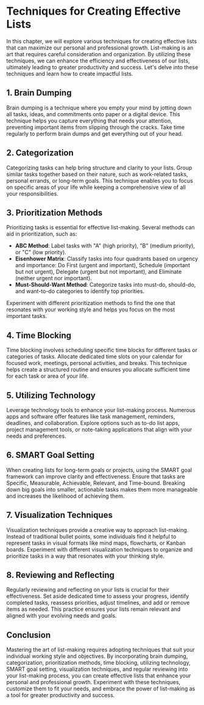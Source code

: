 Techniques for Creating Effective Lists
==================================================

In this chapter, we will explore various techniques for creating effective lists that can maximize our personal and professional growth. List-making is an art that requires careful consideration and organization. By utilizing these techniques, we can enhance the efficiency and effectiveness of our lists, ultimately leading to greater productivity and success. Let's delve into these techniques and learn how to create impactful lists.

**1. Brain Dumping**
--------------------

Brain dumping is a technique where you empty your mind by jotting down all tasks, ideas, and commitments onto paper or a digital device. This technique helps you capture everything that needs your attention, preventing important items from slipping through the cracks. Take time regularly to perform brain dumps and get everything out of your head.

**2. Categorization**
---------------------

Categorizing tasks can help bring structure and clarity to your lists. Group similar tasks together based on their nature, such as work-related tasks, personal errands, or long-term goals. This technique enables you to focus on specific areas of your life while keeping a comprehensive view of all your responsibilities.

**3. Prioritization Methods**
-----------------------------

Prioritizing tasks is essential for effective list-making. Several methods can aid in prioritization, such as:

* **ABC Method**: Label tasks with "A" (high priority), "B" (medium priority), or "C" (low priority).
* **Eisenhower Matrix**: Classify tasks into four quadrants based on urgency and importance: Do First (urgent and important), Schedule (important but not urgent), Delegate (urgent but not important), and Eliminate (neither urgent nor important).
* **Must-Should-Want Method**: Categorize tasks into must-do, should-do, and want-to-do categories to identify top priorities.

Experiment with different prioritization methods to find the one that resonates with your working style and helps you focus on the most important tasks.

**4. Time Blocking**
--------------------

Time blocking involves scheduling specific time blocks for different tasks or categories of tasks. Allocate dedicated time slots on your calendar for focused work, meetings, personal activities, and breaks. This technique helps create a structured routine and ensures you allocate sufficient time for each task or area of your life.

**5. Utilizing Technology**
---------------------------

Leverage technology tools to enhance your list-making process. Numerous apps and software offer features like task management, reminders, deadlines, and collaboration. Explore options such as to-do list apps, project management tools, or note-taking applications that align with your needs and preferences.

**6. SMART Goal Setting**
-------------------------

When creating lists for long-term goals or projects, using the SMART goal framework can improve clarity and effectiveness. Ensure that tasks are Specific, Measurable, Achievable, Relevant, and Time-bound. Breaking down big goals into smaller, actionable tasks makes them more manageable and increases the likelihood of achieving them.

**7. Visualization Techniques**
-------------------------------

Visualization techniques provide a creative way to approach list-making. Instead of traditional bullet points, some individuals find it helpful to represent tasks in visual formats like mind maps, flowcharts, or Kanban boards. Experiment with different visualization techniques to organize and prioritize tasks in a way that resonates with your thinking style.

**8. Reviewing and Reflecting**
-------------------------------

Regularly reviewing and reflecting on your lists is crucial for their effectiveness. Set aside dedicated time to assess your progress, identify completed tasks, reassess priorities, adjust timelines, and add or remove items as needed. This practice ensures your lists remain relevant and aligned with your evolving needs and goals.

**Conclusion**
--------------

Mastering the art of list-making requires adopting techniques that suit your individual working style and objectives. By incorporating brain dumping, categorization, prioritization methods, time blocking, utilizing technology, SMART goal setting, visualization techniques, and regular reviewing into your list-making process, you can create effective lists that enhance your personal and professional growth. Experiment with these techniques, customize them to fit your needs, and embrace the power of list-making as a tool for greater productivity and success.
